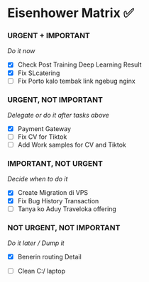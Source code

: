 # Eisenhower Matrix ✅

### URGENT + IMPORTANT
*Do it now*
- [x] Check Post Training Deep Learning Result
- [x] Fix SLcatering
- [ ] Fix Porto kalo tembak link ngebug nginx
### URGENT, NOT IMPORTANT
*Delegate or do it after tasks above*
- [x] Payment Gateway 
- [ ] Fix CV for Tiktok
- [ ] Add Work samples for CV and Tiktok
### IMPORTANT, NOT URGENT
*Decide when to do it*
- [x] Create Migration di VPS
- [x] Fix Bug History Transaction
- [ ] Tanya ko Aduy Traveloka offering

### NOT URGENT, NOT IMPORTANT
*Do it later / Dump it*
- [x] Benerin routing Detail
- [ ] Clean C:/ laptop


